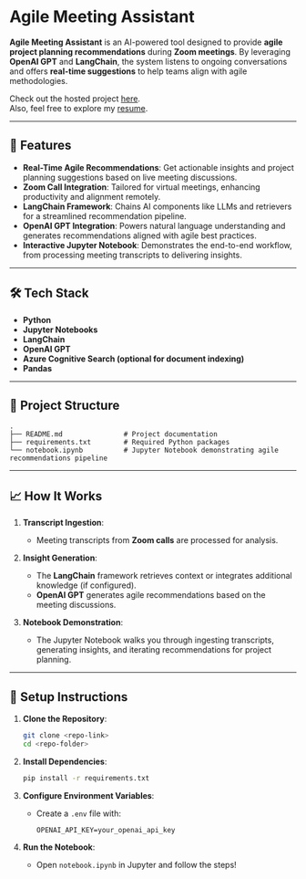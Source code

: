 
# Agile Meeting Assistant

**Agile Meeting Assistant** is an AI-powered tool designed to provide **agile project planning recommendations** during **Zoom meetings**. By leveraging **OpenAI GPT** and **LangChain**, the system listens to ongoing conversations and offers **real-time suggestions** to help teams align with agile methodologies.

Check out the hosted project [here](https://portfolio-ipulkitg.vercel.app/).  
Also, feel free to explore my [resume](https://drive.google.com/file/d/1pMzYIyrwrTPGhQSzxlikWRC0ctAyhnHh/view?usp=sharing).

---

## 🚀 Features

- **Real-Time Agile Recommendations**: Get actionable insights and project planning suggestions based on live meeting discussions.
- **Zoom Call Integration**: Tailored for virtual meetings, enhancing productivity and alignment remotely.
- **LangChain Framework**: Chains AI components like LLMs and retrievers for a streamlined recommendation pipeline.
- **OpenAI GPT Integration**: Powers natural language understanding and generates recommendations aligned with agile best practices.
- **Interactive Jupyter Notebook**: Demonstrates the end-to-end workflow, from processing meeting transcripts to delivering insights.

---

## 🛠️ Tech Stack

- **Python**
- **Jupyter Notebooks**
- **LangChain**
- **OpenAI GPT**
- **Azure Cognitive Search (optional for document indexing)**
- **Pandas**

---

## 📂 Project Structure

```
.
├── README.md               # Project documentation
├── requirements.txt        # Required Python packages
└── notebook.ipynb          # Jupyter Notebook demonstrating agile recommendations pipeline
```

---

## 📈 How It Works

1. **Transcript Ingestion**: 
   - Meeting transcripts from **Zoom calls** are processed for analysis.

2. **Insight Generation**:
   - The **LangChain** framework retrieves context or integrates additional knowledge (if configured).
   - **OpenAI GPT** generates agile recommendations based on the meeting discussions.

3. **Notebook Demonstration**:
   - The Jupyter Notebook walks you through ingesting transcripts, generating insights, and iterating recommendations for project planning.

---

## 🧰 Setup Instructions

1. **Clone the Repository**:
   ```bash
   git clone <repo-link>
   cd <repo-folder>
   ```

2. **Install Dependencies**:
   ```bash
   pip install -r requirements.txt
   ```

3. **Configure Environment Variables**:
   - Create a `.env` file with:
     ```
     OPENAI_API_KEY=your_openai_api_key
     ```

4. **Run the Notebook**:
   - Open `notebook.ipynb` in Jupyter and follow the steps!
